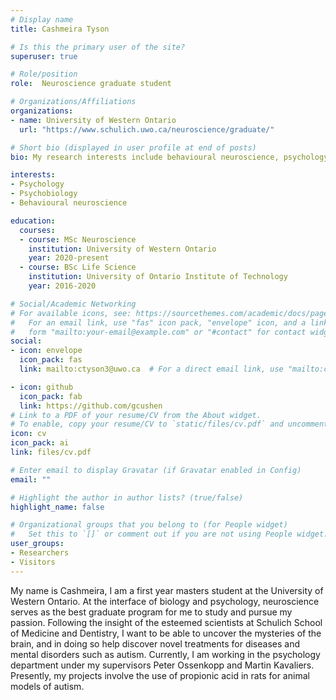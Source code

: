 ```yaml
---
# Display name
title: Cashmeira Tyson

# Is this the primary user of the site?
superuser: true

# Role/position
role:  Neuroscience graduate student 

# Organizations/Affiliations
organizations:
- name: University of Western Ontario  
  url: "https://www.schulich.uwo.ca/neuroscience/graduate/"

# Short bio (displayed in user profile at end of posts)
bio: My research interests include behavioural neuroscience, psychology and psychobiology. Currently, my experiments involve animal models of autism using propionic acid (PPA).

interests:
- Psychology 
- Psychobiology 
- Behavioural neuroscience

education: 
  courses:
  - course: MSc Neuroscience
    institution: University of Western Ontario
    year: 2020-present
  - course: BSc Life Science
    institution: University of Ontario Institute of Technology
    year: 2016-2020

# Social/Academic Networking
# For available icons, see: https://sourcethemes.com/academic/docs/page-builder/#icons
#   For an email link, use "fas" icon pack, "envelope" icon, and a link in the
#   form "mailto:your-email@example.com" or "#contact" for contact widget.
social:
- icon: envelope
  icon_pack: fas
  link: mailto:ctyson3@uwo.ca  # For a direct email link, use "mailto:ctyson3@uwo.ca".

- icon: github
  icon_pack: fab
  link: https://github.com/gcushen
# Link to a PDF of your resume/CV from the About widget.
# To enable, copy your resume/CV to `static/files/cv.pdf` and uncomment the lines below.
icon: cv
icon_pack: ai
link: files/cv.pdf 

# Enter email to display Gravatar (if Gravatar enabled in Config)
email: ""

# Highlight the author in author lists? (true/false)
highlight_name: false

# Organizational groups that you belong to (for People widget)
#   Set this to `[]` or comment out if you are not using People widget.
user_groups:
- Researchers
- Visitors
---
```


My name is Cashmeira, I am a first year masters student at the University of Western Ontario. At the interface of biology and psychology, neuroscience serves as the best graduate program for me to study and pursue my passion. Following the insight of the esteemed scientists at Schulich School of Medicine and Dentistry, I want to be able to uncover the mysteries of the brain, and in doing so help discover novel treatments for  diseases and mental disorders such as autism. Currently, I am working in the psychology department under my supervisors Peter Ossenkopp and Martin Kavaliers. Presently, my projects involve the use of propionic acid in rats for animal models of autism.


